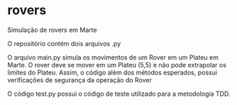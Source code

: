 # rovers
Simulação de rovers em Marte

O repositório contém dois arquivos .py

O arquivo main.py simula os movimentos de um Rover em um Plateu em Marte. O rover deve se mover em um Plateu (5,5) e não pode extrapolar os limites do Plateu.
Assim, o código além dos métodos esperados, possui verificações de segurança da operação do Rover

O código test.py possui o código de teste utilizado para a metodologia TDD.

